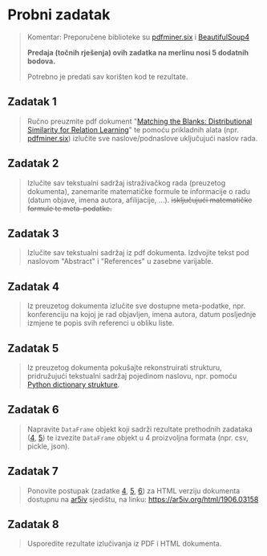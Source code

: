 # Probni zadatak

> Komentar: Preporučene biblioteke su [pdfminer.six](https://pdfminersix.readthedocs.io) i [BeautifulSoup4](https://www.crummy.com/software/BeautifulSoup/bs4/doc/)
>
> **Predaja (točnih rješenja) ovih zadatka na merlinu nosi 5 dodatnih bodova.**
> 
> Potrebno je predati sav korišten kod te rezultate.

## Zadatak 1

> Ručno preuzmite pdf dokument "[Matching the Blanks: Distributional Similarity for Relation Learning](https://arxiv.org/pdf/1906.03158)" te pomoću prikladnih alata (npr. [pdfminer.six](https://pdfminersix.readthedocs.io/en/latest/)) izlučite sve naslove/podnaslove uključujući naslov rada.

## Zadatak 2

> Izlučite sav tekstualni sadržaj istraživačkog rada (preuzetog dokumenta), zanemarite matematičke formule te informacije o radu (datum objave, imena autora, afilijacije, ...). ~~isključujući matematičke formule te meta-podatke.~~

## Zadatak 3

> Izlučite sav tekstualni sadržaj iz pdf dokumenta. Izdvojite tekst pod naslovom "Abstract" i "References" u zasebne varijable.

## Zadatak 4

> Iz preuzetog dokumenta izlučite sve dostupne meta-podatke, npr. konferenciju na kojoj je rad objavljen, imena autora, datum posljednje izmjene te popis svih referenci u obliku liste.

## Zadatak 5

> Iz preuzetog dokumenta pokušajte rekonstruirati strukturu, pridružujući tekstualni sadržaj pojedinom naslovu, npr. pomoću [Python dictionary strukture](https://docs.python.org/3/tutorial/datastructures.html#dictionaries).

## Zadatak 6

> Napravite `DataFrame` objekt koji sadrži rezultate prethodnih zadataka ([4](#zadatak-4), [5](#zadatak-5)) te izvezite `DataFrame` objekt u 4 proizvoljna formata (npr. csv, pickle, json).

## Zadatak 7

> Ponovite postupak (zadatke [4](#zadatak-4), [5](#zadatak-5), [6](#zadatak-6)) za HTML verziju dokumenta dostupnu na [ar5iv](https://ar5iv.labs.arxiv.org) sjedištu, na linku: https://ar5iv.org/html/1906.03158

## Zadatak 8

> Usporedite rezultate izlučivanja iz PDF i HTML dokumenta.

